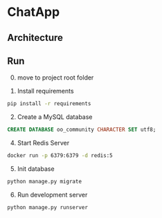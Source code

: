 # ChatApp  #


## Architecture ##
 

## Run ##

0. move to project root folder

1. Install requirements
```bash
pip install -r requirements
```
2. Create a MySQL database
```sql
CREATE DATABASE oo_community CHARACTER SET utf8;
```
4. Start Redis Server
```bash
docker run -p 6379:6379 -d redis:5
```
5. Init database
```bash
python manage.py migrate
```
6. Run development server
```bash
python manage.py runserver
```

